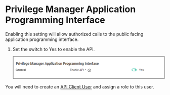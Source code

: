 [title]: # (PM API)
[tags]: # (general configuration)
[priority]: # (3)
# Privilege Manager Application Programming Interface

Enabling this setting will allow authorized calls to the public facing application programming interface.

1. Set the switch to Yes to enable the API.

   ![api](images/api.png "Enable API switch")

You will need to create an [API Client User](../../users#how_to_manually_add_api_client_users) and assign a role to this user.
